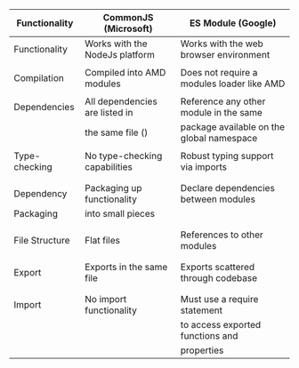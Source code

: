 | Functionality  | CommonJS (Microsoft)           | ES Module (Google)                         |
| -------------- | ------------------------------ | ------------------------------------------ |
| Functionality  | Works with the NodeJs platform | Works with the web browser environment     |
|                |                                |                                            |
| Compilation    | Compiled into AMD modules      | Does not require a modules loader like AMD |
|                |                                |                                            |
| Dependencies   | All dependencies are listed in | Reference any other module in the same     |
|                | the same file ()               | package available on the global namespace  |
|                |                                |                                            |
| Type-checking  | No type-checking capabilities  | Robust typing support via imports          |
|                |                                |                                            |
|                |                                |                                            |
| Dependency     | Packaging up functionality     | Declare dependencies between modules       |
| Packaging      | into small pieces              |                                            |
|                |                                |                                            |
|                |                                |                                            |
| File Structure | Flat files                     | References to other modules                |
|                |                                |                                            |
|                |                                |                                            |
| Export         | Exports in the same file       | Exports scattered through codebase         |
|                |                                |                                            |
|                |                                |                                            |
| Import         | No import functionality        | Must use a require statement               |
|                |                                | to access exported functions and           |
|                |                                | properties                                 |
